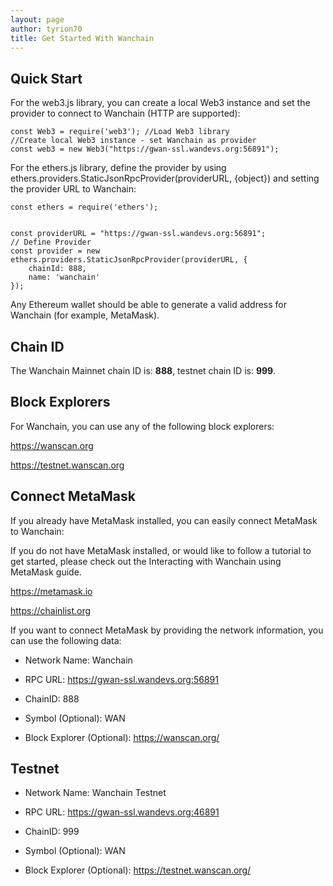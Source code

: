 ```yaml
---
layout: page
author: tyrion70
title: Get Started With Wanchain
---
```


## Quick Start
For the web3.js library, you can create a local Web3 instance and set the provider to connect to Wanchain (HTTP are supported):

```
const Web3 = require('web3'); //Load Web3 library
//Create local Web3 instance - set Wanchain as provider
const web3 = new Web3("https://gwan-ssl.wandevs.org:56891"); 
```

For the ethers.js library, define the provider by using ethers.providers.StaticJsonRpcProvider(providerURL, {object}) and setting the provider URL to Wanchain:

```
const ethers = require('ethers');


const providerURL = "https://gwan-ssl.wandevs.org:56891";
// Define Provider
const provider = new ethers.providers.StaticJsonRpcProvider(providerURL, {
    chainId: 888,
    name: 'wanchain'
});
```

Any Ethereum wallet should be able to generate a valid address for Wanchain (for example, MetaMask).

## Chain ID
The Wanchain Mainnet chain ID is: **888**, testnet chain ID is: **999**.

## Block Explorers
For Wanchain, you can use any of the following block explorers:

https://wanscan.org

https://testnet.wanscan.org

## Connect MetaMask
If you already have MetaMask installed, you can easily connect MetaMask to Wanchain:

If you do not have MetaMask installed, or would like to follow a tutorial to get started, please check out the Interacting with Wanchain using MetaMask guide. 

https://metamask.io

https://chainlist.org

If you want to connect MetaMask by providing the network information, you can use the following data:

* Network Name: Wanchain

* RPC URL: https://gwan-ssl.wandevs.org:56891

* ChainID: 888

* Symbol (Optional): WAN

* Block Explorer (Optional): https://wanscan.org/

## Testnet

* Network Name: Wanchain Testnet

* RPC URL: https://gwan-ssl.wandevs.org:46891

* ChainID: 999

* Symbol (Optional): WAN

* Block Explorer (Optional): https://testnet.wanscan.org/

